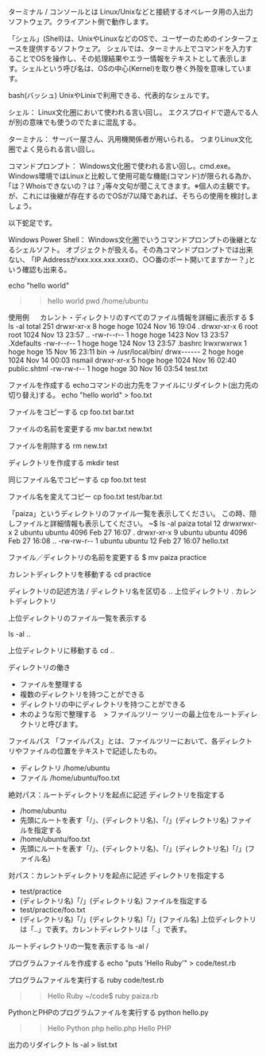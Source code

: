 ターミナル / コンソールとは
Linux/Unixなどと接続するオペレータ用の入出力ソフトウェア。クライアント側で動作します。

「シェル」(Shell)は、UnixやLinuxなどのOSで、ユーザーのためのインターフェースを提供するソフトウェア。
シェルでは、ターミナル上でコマンドを入力することでOSを操作し、その処理結果やエラー情報をテキストとして表示します。シェルという呼び名は、OSの中心(Kernel)を取り巻く外殻を意味しています。

bash(バッシュ)
UnixやLinixで利用できる、代表的なシェルです。

シェル：
Linux文化圏において使われる言い回し。
エクスプロイドで遊んでる人が別の意味でも使うのでたまに混乱する。

ターミナル：
サーバー屋さん、汎用機関係者が用いられる。
つまりLinux文化圏でよく見られる言い回し。

コマンドプロンプト：
Windows文化圏で使われる言い回し。cmd.exe。
Windows環境ではLinuxと比較して使用可能な機能(コマンド)が限られる為か、
｢は？Whoisできないの？は？｣等々文句が聞こえてきます。※個人の主観です。
が、これには後継が存在するのでOSが7以降であれば、そちらの使用を検討しましょう。

以下蛇足です。

Windows Power Shell：
Windows文化圏でいうコマンドプロンプトの後継となるシェルソフト。
オブジェクトが扱える。その為コマンドプロンプトでは出来ない、
｢IP Addressがxxx.xxx.xxx.xxxの、○○番のポート開いてますかー？｣という確認も出来る。

echo "hello world"
>> hello world
pwd
>> /home/ubuntu


使用例	　
カレント・ディレクトリのすべてのファイル情報を詳細に表示する
$ ls -al
total 251
drwxr-xr-x   8 hoge     hoge         1024 Nov 16 19:04 .
drwxr-xr-x   6 root     root         1024 Nov 13 23:57 ..
-rw-r--r--   1 hoge     hoge         1423 Nov 13 23:57 .Xdefaults
-rw-r--r--   1 hoge     hoge          124 Nov 13 23:57 .bashrc
lrwxrwxrwx   1 hoge     hoge           15 Nov 16 23:11 bin -> /usr/local/bin/
drwx------   2 hoge     hoge         1024 Nov 14 00:03 nsmail
drwxr-xr-x   5 hoge     hoge         1024 Nov 16 02:40 public.shtml
-rw-rw-r--   1 hoge     hoge           30 Nov 16 03:54 test.txt

ファイルを作成する
echoコマンドの出力先をファイルにリダイレクト(出力先の切り替え)する。
echo "hello world" > foo.txt

ファイルをコピーする
cp foo.txt bar.txt

ファイルの名前を変更する
mv bar.txt new.txt

ファイルを削除する
rm new.txt

ディレクトリを作成する
mkdir test

同じファイル名でコピーする
cp foo.txt test

ファイル名を変えてコピー
cp foo.txt test/bar.txt

「paiza」というディレクトリのファイル一覧を表示してください。
この時、隠しファイルと詳細情報も表示してください。
~$ ls -al paiza
total 12
drwxrwxr-x 2 ubuntu ubuntu 4096 Feb 27 16:07 .
drwxr-xr-x 9 ubuntu ubuntu 4096 Feb 27 16:08 ..
-rw-rw-r-- 1 ubuntu ubuntu   12 Feb 27 16:07 hello.txt

ファイル／ディレクトリの名前を変更する
$ mv paiza practice

カレントディレクトリを移動する
cd practice

 ディレクトリの記述方法
/ ディレクトリ名を区切る
.. 上位ディレクトリ
. カレントディレクトリ

上位ディレクトリのファイル一覧を表示する

ls -al ..

上位ディレクトリに移動する
cd ..

ディレクトリの働き
- ファイルを整理する
- 複数のディレクトリを持つことができる
- ディレクトリの中にディレクトリを持つことができる
- 木のような形で整理する　> ファイルツリー
ツリーの最上位をルートディレクトリと呼びます。

ファイルパス
「ファイルパス」とは、ファイルツリーにおいて、各ディレクトリやファイルの位置をテキストで記述したもの。
- ディレクトリ /home/ubuntu
- ファイル /home/ubuntu/foo.txt

絶対パス：ルートディレクトリを起点に記述
ディレクトリを指定する
- /home/ubuntu
- 先頭にルートを表す「/」、(ディレクトリ名)、「/」(ディレクトリ名)
ファイルを指定する
- /home/ubuntu/foo.txt
- 先頭にルートを表す「/」、(ディレクトリ名)、「/」(ディレクトリ名)「/」(ファイル名)

対パス：カレントディレクトリを起点に記述
ディレクトリを指定する
- test/practice
- (ディレクトリ名)「/」(ディレクトリ名)
ファイルを指定する
- test/practice/foo.txt
- (ディレクトリ名)「/」(ディレクトリ名)「/」(ファイル名)
上位ディレクトリは「..」で表す。カレントディレクトリは「.」で表す。

ルートディレクトリの一覧を表示する
ls -al /

プログラムファイルを作成する
echo "puts 'Hello Ruby'" > code/test.rb

プログラムファイルを実行する
ruby code/test.rb
>> Hello Ruby
~/code$ ruby paiza.rb


PythonとPHPのプログラムファイルを実行する
python hello.py
>> Hello Python
php hello.php
>> Hello PHP

出力のリダイレクト
ls -al > list.txt
